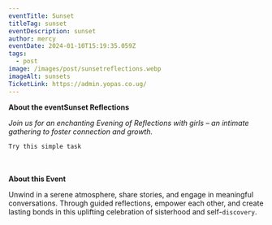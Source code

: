 ```yaml
---
eventTitle: Sunset
titleTag: sunset
eventDescription: sunset
author: mercy
eventDate: 2024-01-10T15:19:35.059Z
tags:
  - post
image: /images/post/sunsetreflections.webp
imageAlt: sunsets
TicketLink: https://admin.yopas.co.ug/
---
```

**About the eventSunset Reflections**

*Join us for an enchanting Evening of Reflections with girls – an intimate gathering to foster connection and growth.*

```
Try this simple task
```

\
\
**About this Event**

Unwind in a serene atmosphere, share stories, and engage in meaningful conversations. Through guided reflections, empower each other, and create lasting bonds in this uplifting celebration of sisterhood and self-`discovery`.